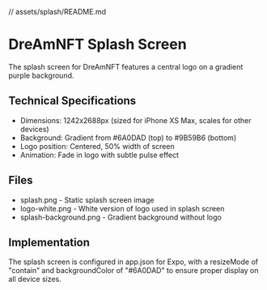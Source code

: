// assets/splash/README.md

# DreAmNFT Splash Screen

The splash screen for DreAmNFT features a central logo on a gradient purple background.

## Technical Specifications
- Dimensions: 1242x2688px (sized for iPhone XS Max, scales for other devices)
- Background: Gradient from #6A0DAD (top) to #9B59B6 (bottom)
- Logo position: Centered, 50% width of screen
- Animation: Fade in logo with subtle pulse effect

## Files
- splash.png - Static splash screen image
- logo-white.png - White version of logo used in splash screen
- splash-background.png - Gradient background without logo

## Implementation
The splash screen is configured in app.json for Expo, with a resizeMode of "contain"
and backgroundColor of "#6A0DAD" to ensure proper display on all device sizes.